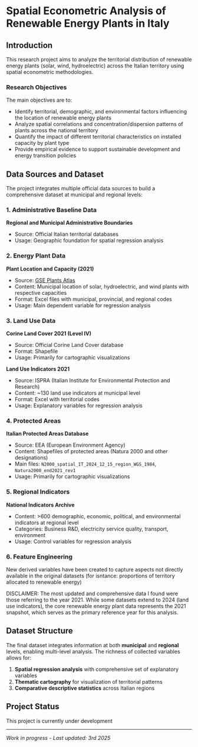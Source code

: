 # Spatial Econometric Analysis of Renewable Energy Plants in Italy

## Introduction

This research project aims to analyze the territorial distribution of renewable energy plants (solar, wind, hydroelectric) across the Italian territory using spatial econometric methodologies.

### Research Objectives

The main objectives are to:
- Identify territorial, demographic, and environmental factors influencing the location of renewable energy plants
- Analyze spatial correlations and concentration/dispersion patterns of plants across the national territory
- Quantify the impact of different territorial characteristics on installed capacity by plant type
- Provide empirical evidence to support sustainable development and energy transition policies

## Data Sources and Dataset
The project integrates multiple official data sources to build a comprehensive dataset at municipal and regional levels:

### 1. Administrative Baseline Data
**Regional and Municipal Administrative Boundaries**
- Source: Official Italian territorial databases
- Usage: Geographic foundation for spatial regression analysis

### 2. Energy Plant Data
**Plant Location and Capacity (2021)**
- Source: [GSE Plants Atlas](https://atla.gse.it/atlaimpianti/project/Atlaimpianti_Internet.html)
- Content: Municipal location of solar, hydroelectric, and wind plants with respective capacities
- Format: Excel files with municipal, provincial, and regional codes
- Usage: Main dependent variable for regression analysis

### 3. Land Use Data
**Corine Land Cover 2021 (Level IV)**
- Source: Official Corine Land Cover database
- Format: Shapefile
- Usage: Primarily for cartographic visualizations

**Land Use Indicators 2021** 
- Source: ISPRA (Italian Institute for Environmental Protection and Research)
- Content: ~130 land use indicators at municipal level
- Format: Excel with territorial codes
- Usage: Explanatory variables for regression analysis

### 4. Protected Areas
**Italian Protected Areas Database**
- Source: EEA (European Environment Agency)
- Content: Shapefiles of protected areas (Natura 2000 and other designations)
- Main files: `N2000_spatial_IT_2024_12_15_region_WGS_1984`, `Natura2000_end2021_rev1`
- Usage: Primarily for cartographic visualizations

### 5. Regional Indicators 
**National Indicators Archive**
- Content: >600 demographic, economic, political, and environmental indicators at regional level
- Categories: Business R&D, electricity service quality, transport, environment
- Usage: Control variables for regression analysis

### 6. Feature Engineering
New derived variables have been created to capture aspects not directly available in the original datasets (for isntance: proportions of territory allocated to renewable energy)

DISCLAIMER: The most updated and comprehensive data I found were those referring to the year 2021. While some datasets extend to 2024 (land use indicators), the core renewable energy plant data represents the 2021 snapshot, which serves as the primary reference year for this analysis.

## Dataset Structure

The final dataset integrates information at both **municipal** and **regional** levels, enabling multi-level analysis. 
The richness of collected variables allows for:

1. **Spatial regression analysis** with comprehensive set of explanatory variables
2. **Thematic cartography** for visualization of territorial patterns
3. **Comparative descriptive statistics** across Italian regions

## Project Status

This project is currently under development

---

*Work in progress - Last updated: 3rd 2025*
